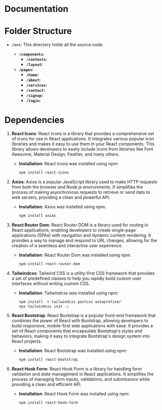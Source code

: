 # Documentation

# Folder Structure

- **`/src`:** This directory holds all the source code.

  - **`/components`:** 
    - **`/contexts`:**
    - **`/layout`:** 
  - **`/pages`:** 
    - **`/home`:**
    - **`/about`:**
    - **`/services`:**
    - **`/contact`:**
    - **`/signup`:**
    - **`/login`:**

# Dependencies

1. **React Icons**: React Icons is a library that provides a comprehensive set of icons for use in React applications. It integrates various popular icon libraries and makes it easy to use them in your React components. This library allows developers to easily include icons from libraries like Font Awesome, Material Design, Feather, and many others.

    - **Installation**:
      React Icons was installed using npm:
      ```bash
      npm install react-icons
      ```
2. **Axios**: Axios is a popular JavaScript library used to make HTTP requests from both the browser and Node.js environments. It simplifies the process of making asynchronous requests to retrieve or send data to web servers, providing a clean and powerful API.

    - **Installation**:
      Axios was installed using npm:
      ```bash
      npm install axios
      ```
3. **React Router Dom**: React Router DOM is a library used for routing in React applications, enabling developers to create single-page applications (SPAs) with navigation and dynamic content rendering. It provides a way to manage and respond to URL changes, allowing for the creation of a seamless and interactive user experience.

    - **Installation**:
      React Router Dom was installed using npm:
      ```bash
      npm install react-router-dom
      ```
4. **Tailwindcss**: Tailwind CSS is a utility-first CSS framework that provides a set of predefined classes to help you rapidly build custom user interfaces without writing custom CSS.
    - **Installation**:
      Tailwindcss was installed using npm:
      ```bash
      npm install -D tailwindcss postcss autoprefixer
      npx tailwindcss init -p
      ```
5. **React Bootstrap**: React Bootstrap is a popular front-end framework that combines the power of React with Bootstrap, allowing developers to build responsive, mobile-first web applications with ease. It provides a set of React components that encapsulate Bootstrap's styles and behaviors, making it easy to integrate Bootstrap's design system into React projects.

    - **Installation**:
      React Bootstrap was installed using npm:
      ```bash
      npm install react-bootstrap
      ```

5. **React Hook Form**: React Hook Form is a library for handling form validation and state management in React applications. It simplifies the process of managing form inputs, validations, and submissions while providing a clean and efficient API.

    - **Installation**:
      React Hook Form was installed using npm:
      ```bash
      npm install react-hook-form
      ```

